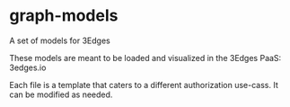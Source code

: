 # graph-models
A set of models for 3Edges

These models are meant to be loaded and visualized in the 3Edges PaaS: 3edges.io

Each file is a template that caters to a different authorization use-cass. It can be modified as needed.
